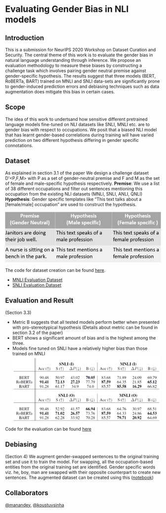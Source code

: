 # Evaluating Gender Bias in NLI models

## Introduction

This is a submission for NeurIPS 2020 Workshop on Dataset Curation and Security. The central theme of this work is to evaluate the gender bias in natural language understanding through inference. We propose an evaluation methodology to measure these biases by constructing a challenge task which involves pairing gender neutral premise against gender-specific hypothesis. The results suggest that three models (BERT, RoBERTa, BART) trained on MNLI and SNLI data-sets are significantly prone to gender-induced prediction errors and debiasing techniques such as data augmentation does mitigate this bias in certain cases.

## Scope

The idea of this work to undertsand how sensitive different pretrained language models fine-tuned on NLI datasets like SNLI, MNLI etc. are to gender bias with respect to occupations. We posit that a biased NLI model that has learnt gender-based correlations during training will have varied prediction on two different hypothesis differing in gender specific connotations.

## Dataset

As explained in section 3.1 of the paper We design a challenge dataset D’<P,F,M> with P as a set of gender-neutral premise and F and M as the set of female and male-specific hypothesis respectively.
**Premise**: We use a list of 38 different occupations and filter out sentences mentioning this occupation from the existing NLI datasets (MNLI, SNLI, ANLI, QNLI)
**Hypothesis**: Gender specific templates like “This text talks about a [female/male] occupation” are used to construct the hypothesis.


![Dataset Structure](images/dataset_structure.png)

The code for dataset creation can be found [here](Evaluation_Dataset_Creation.ipynb). 
- [MNLI Evaluation Dataset](MNLI_Evaluation_Set.xlsx) 
- [SNLI Evaluation Dataset](SNLI_Evaluation_Set.xlsx)

## Evaluation and Result
(Section 3.3)
- Metric B suggests that all tested models perform better when presented with pro-stereotypical hypothesis (Details about metric can be found in section 3.2 of the paper)
- BERT shows a significant amount of bias and is the highest among the three.
- Models fine tuned on SNLI have a relatively higher bias than those trained on MNLI
![Results](images/results.png)

Code for the evaluation can be found [here](https://github.com/shanyas10/Evaluating-gender-bias/blob/master/Predictions.ipynb)

## Debiasing
(Section 4)
We augment gender-swapped sentences to the original training set and use it to train the model. For swapping, all the occupation-based entities from the original training set are identified. Gender specific words viz. he, boy, man are swapped with their opposite counterpart to create new sentences. The augmented dataset can be created using this ([notebook](https://github.com/shanyas10/Evaluating-gender-bias/blob/master/Augmentation_Dataset_Creation.ipynb))

## Collaborators

[@manandey](https://github.com/manandey), [@koustuvsinha](https://github.com/koustuvsinha)




